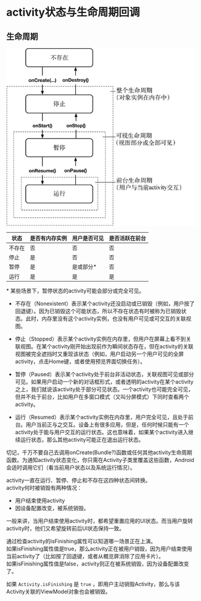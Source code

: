 # activity状态与生命周期回调

## 生命周期

![activity生命周期](activity_lifecycle.jfif)

| 状态   | 是否有内存实例 | 用户是否可见 | 是否活跃在前台 |
| ------ | -------------- | ------------ | -------------- |
| 不存在 | 否             | 否           | 否             |
| 停止   | 是             | 否           | 否             |
| 暂停   | 是             | 是或部分*    | 否             |
| 运行   | 是             | 是           | 是             |

\* 某些场景下，暂停状态的activity可能会部分或完全可见。

- 不存在（Nonexistent）表示某个activity还没启动或已销毁（例如，用户按了回退键）。因为已销毁这个可能状态，所以不存在状态有时被称为已销毁状态。此时，内存里没有这个activity实例，也没有用户可见或可交互的关联视图。

- 停止（Stopped）表示某个activity实例在内存里，但用户在屏幕上看不到关联视图。在某个activity刚开始出现前作为瞬间状态存在，但在activity的关联视图被完全遮挡时又重现该状态（例如，用户启动另一个用户可见的全屏activity，点击Home键，或者使用预览界面切换任务）。

- 暂停（Paused）表示某个activity处于前台非活动状态，关联视图可见或部分可见。如果用户启动一个新的对话框形式，或者透明的activity在某个activity之上，我们就说该activity处于部分可见状态。一个activity也可能完全可见，但并不处于前台，比如用户在多窗口模式（又叫分屏模式）下同时查看两个activity。

- 运行（Resumed）表示某个activity实例在内存里，用户完全可见，且处于前台。用户当前正与之交互。设备上有很多应用，但是，任何时候只能有一个activity处于能与用户交互的运行状态。这也意味着，如果某个activity进入继续运行状态，那么其他activity可能正在退出运行状态。

切记，千万不要自己去调用onCreate(Bundle?)函数或任何其他activity生命周期函数。为通知activity状态变化，你只需在Activity子类里覆盖这些函数，Android会适时调用它们（看当前用户状态以及系统运行情况）。

activity一直在运行、暂停、停止和不存在这四种状态间转换。  
activity何时被销毁有两种情况：

- 用户结束使用activity
- 因设备配置改变，被系统销毁。

一般来讲，当用户结束使用activity时，都希望重置应用的UI状态。而当用户旋转activity时，他们又希望旋转前后UI状态保持一致。

通过检查activity的isFinishing属性可以知道哪一场景正在上演。  
如果isFinishing属性值是true，那么activity正在被用户销毁，因为用户结束使用当前activity了（比如按了回退键，或者从概览屏消除了应用卡片）。  
如果isFinishing属性值是false，activity则正在被系统销毁，因为设备配置改变了。

如果 `Activity.isFinishing` 是 `true` ，即用户主动销毁Activity，那么与该Activity关联的ViewModel对象也会被销毁。
